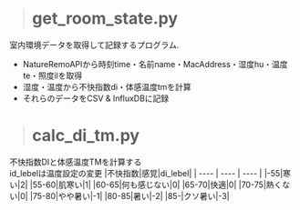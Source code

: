 > # get_room_state.py
室内環境データを取得して記録するプログラム.  
- NatureRemoAPIから時刻time・名前name・MacAddress・湿度hu・温度te・照度ilを取得
- 湿度・温度から不快指数di・体感温度tmを計算
- それらのデータをCSV & InfluxDBに記録
> # calc_di_tm.py
不快指数DIと体感温度TMを計算する  
id_lebelは温度設定の変更
|不快指数|感覚|di_lebel|
| ---- | ---- | ---- |
|-55|寒い|2|
|55-60|肌寒い|1|
|60-65|何も感じない|0|
|65-70|快適|0|
|70-75|熱くない|0|
|75-80|やや暑い|-1|
|80-85|暑い|-2|
|85-|クソ暑い|-3|
> # 

